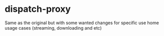 # dispatch-proxy
Same as the original but with some wanted changes for specific use home usage cases (streaming, downloading and etc)
